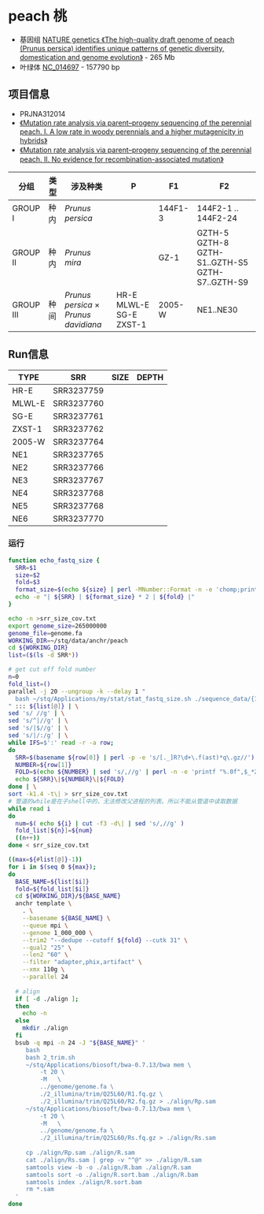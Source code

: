 # peach 桃
+ 基因组 [NATURE genetics 《The high-quality draft genome of peach (Prunus persica) identifies unique patterns of genetic diversity, domestication and genome evolution》](https://www.nature.com/articles/ng.2586) - 265 Mb
+ 叶绿体 [NC_014697](https://www.ncbi.nlm.nih.gov/nuccore/NC_014697.1) - 157790 bp


## 项目信息
+ PRJNA312014
+ [《Mutation rate analysis via parent–progeny sequencing of the perennial peach. I. A low rate in woody perennials and a higher mutagenicity in hybrids》](https://www.ncbi.nlm.nih.gov/pmc/articles/PMC5095371/)
+ [《Mutation rate analysis via parent–progeny sequencing of the perennial peach. II. No evidence for recombination-associated mutation》](https://www.ncbi.nlm.nih.gov/pmc/articles/PMC5095386/)

| 分组 | 类型 | 涉及种类 | P | F1 | F2 |
| --- | --- | --- | --- | --- | --- |
| GROUP I | 种内 | *Prunus persica* |  | 144F1-3 | 144F2-1 .. 144F2-24 |
| GROUP II | 种内 | *Prunus mira*    |  | GZ-1    | GZTH-5 GZTH-8 GZTH-S1..GZTH-S5 GZTH-S7..GZTH-S9 |
| GROUP III | 种间 | *Prunus persica* × *Prunus davidiana* | HR-E MLWL-E SG-E ZXST-1 | 2005-W | NE1..NE30|


## Run信息
| TYPE | SRR | SIZE | DEPTH |
| ---  | --- | ---  | ---   |
| HR-E | SRR3237759 | 
| MLWL-E | SRR3237760 |
| SG-E | SRR3237761 |
| ZXST-1 | SRR3237762 |
| 2005-W | SRR3237764 |
| NE1 | SRR3237765 |
| NE2 | SRR3237766 |
| NE3 | SRR3237767 |
| NE4 | SRR3237768 |
| NE5 | SRR3237768 |
| NE6 | SRR3237770 |

### 运行
```bash
function echo_fastq_size {
  SRR=$1
  size=$2
  fold=$3
  format_size=$(echo ${size} | perl -MNumber::Format -n -e 'chomp;print Number::Format::format_number($_)')
  echo -e "| ${SRR} | ${format_size} * 2 | ${fold} |"
}

echo -n >srr_size_cov.txt
export genome_size=265000000
genome_file=genome.fa
WORKING_DIR=~/stq/data/anchr/peach
cd ${WORKING_DIR}
list=($(ls -d SRR*))

# get cut off fold number
n=0
fold_list=()
parallel -j 20 --ungroup -k --delay 1 "
  bash ~/stq/Applications/my/stat/stat_fastq_size.sh ./sequence_data/{1}_1.fastq.gz | tail -n 1 
" ::: ${list[@]} | \
sed 's/ //g' | \
sed 's/^|//g' | \
sed 's/|$//g' | \
sed 's/|/:/g' | \
while IFS=$':' read -r -a row;
do
  SRR=$(basename ${row[0]} | perl -p -e 's/[._]R?\d+\.f(ast)*q\.gz//')
  NUMBER=${row[1]}
  FOLD=$(echo ${NUMBER} | sed 's/,//g' | perl -n -e 'printf "%.0f",$_*2*4/$ENV{genome_size}')
  echo ${SRR}\|${NUMBER}\|${FOLD}
done | \
sort -k1.4 -t\| > srr_size_cov.txt
# 管道的while是在子shell中的，无法修改父进程的列表。所以不能从管道中读取数据
while read i
do
  num=$( echo ${i} | cut -f3 -d\| | sed 's/,//g' )
  fold_list[${n}]=${num}
  ((n++))
done < srr_size_cov.txt

((max=${#list[@]}-1))
for i in $(seq 0 ${max});
do
  BASE_NAME=${list[$i]}
  fold=${fold_list[$i]}
  cd ${WORKING_DIR}/${BASE_NAME}
  anchr template \
    . \
    --basename ${BASE_NAME} \
    --queue mpi \
    --genome 1_000_000 \
    --trim2 "--dedupe --cutoff ${fold} --cutk 31" \
    --qual2 "25" \
    --len2 "60" \
    --filter "adapter,phix,artifact" \
    --xmx 110g \
    --parallel 24
    
  # align
  if [ -d ./align ];
  then
    echo -n
  else
    mkdir ./align
  fi
  bsub -q mpi -n 24 -J "${BASE_NAME}" '
     bash 
     bash 2_trim.sh
     ~/stq/Applications/biosoft/bwa-0.7.13/bwa mem \
         -t 20 \
         -M   \
         ../genome/genome.fa \
         ./2_illumina/trim/Q25L60/R1.fq.gz \
         ./2_illumina/trim/Q25L60/R2.fq.gz > ./align/Rp.sam
     ~/stq/Applications/biosoft/bwa-0.7.13/bwa mem \
         -t 20 \
         -M   \
         ../genome/genome.fa \
         ./2_illumina/trim/Q25L60/Rs.fq.gz > ./align/Rs.sam
         
     cp ./align/Rp.sam ./align/R.sam
     cat ./align/Rs.sam | grep -v "^@" >> ./align/R.sam
     samtools view -b -o ./align/R.bam ./align/R.sam
     samtools sort -o ./align/R.sort.bam ./align/R.bam
     samtools index ./align/R.sort.bam
     rm *.sam
  '
done
```
